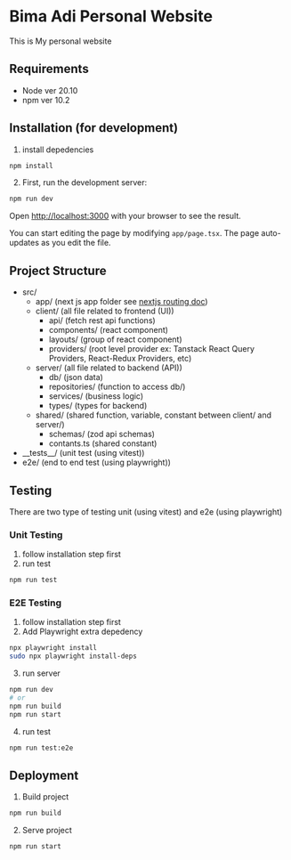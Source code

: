 # Bima Adi Personal Website
This is My personal website

## Requirements
- Node ver 20.10
- npm ver 10.2

## Installation (for development)
1. install depedencies
```bash
npm install
```

2. First, run the development server:

```bash
npm run dev
```

Open [http://localhost:3000](http://localhost:3000) with your browser to see the result.

You can start editing the page by modifying `app/page.tsx`. The page auto-updates as you edit the file.

## Project Structure
- src/
    - app/ (next js app folder see [nextjs routing doc](https://nextjs.org/docs/app/building-your-application/routing))
    - client/ (all file related to frontend (UI))
        - api/ (fetch rest api functions)
        - components/ (react component)
        - layouts/ (group of react component)
        - providers/ (root level provider ex: Tanstack React Query Providers, React-Redux Providers, etc)
    - server/ (all file related to backend (API))
        - db/ (json data)
        - repositories/ (function to access db/)
        - services/ (business logic)
        - types/ (types for backend)
    - shared/ (shared function, variable, constant between client/ and server/)
        - schemas/ (zod api schemas)
        - contants.ts (shared constant)
- \_\_tests\_\_/ (unit test (using vitest))
- e2e/ (end to end test (using playwright))

## Testing
There are two type of testing unit (using vitest) and e2e (using playwright)

### Unit Testing
1. follow installation step first
2. run test
```bash
npm run test
```

### E2E Testing
1. follow installation step first
2. Add Playwright extra depedency
```bash
npx playwright install
sudo npx playwright install-deps
```
3. run server
```bash
npm run dev
# or
npm run build
npm run start
```
4. run test
```bash
npm run test:e2e
```

## Deployment
1. Build project
```bash
npm run build
```

2. Serve project
```bash
npm run start
```
